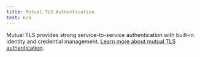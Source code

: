 ```yaml
---
title: Mutual TLS Authentication
test: n/a
---
```


Mutual TLS provides strong service-to-service authentication with built-in identity and credential management.
[Learn more about mutual TLS authentication](/docs/concepts/security/#mutual-tls-authentication).
